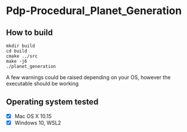 # Pdp-Procedural_Planet_Generation

## How to build

```
mkdir build
cd build
cmake ../src
make -j6
./planet_generation
```
A few warnings could be raised depending on your OS, however the executable should be working

## Operating system tested

- [x] Mac OS X 10.15
- [x] Windows 10, WSL2